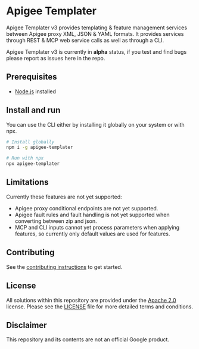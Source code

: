 # Apigee Templater
Apigee Templater v3 provides templating & feature management services between Apigee proxy XML, JSON & YAML formats. It provides services through REST & MCP web service calls as well as through a CLI.

Apigee Templater v3 is currently in **alpha** status, if you test and find bugs please report as issues here in the repo.

## Prerequisites

* [Node.js](https://nodejs.org/) installed

## Install and run

You can use the CLI either by installing it globally on your system or with npx.

```sh
# Install globally
npm i -g apigee-templater

# Run with npx
npx apigee-templater
```
## Limitations
Currently these features are not yet supported:
- Apigee proxy conditional endpoints are not yet supported.
- Apigee fault rules and fault handling is not yet supported when converting between zip and json.
- MCP and CLI inputs cannot yet process parameters when applying features, so currently only default values are used for features.

## Contributing

See the [contributing instructions](./CONTRIBUTING.md) to get started.

## License

All solutions within this repository are provided under the
[Apache 2.0](https://www.apache.org/licenses/LICENSE-2.0) license.
Please see the [LICENSE](./LICENSE) file for more detailed terms and conditions.

## Disclaimer

This repository and its contents are not an official Google product.
